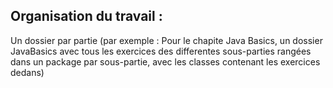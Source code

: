 

## Organisation du travail :
Un dossier par partie (par exemple : Pour le chapite Java Basics, un dossier JavaBasics avec tous les exercices des differentes sous-parties rangées dans un package par sous-partie, avec les classes contenant les exercices dedans)


